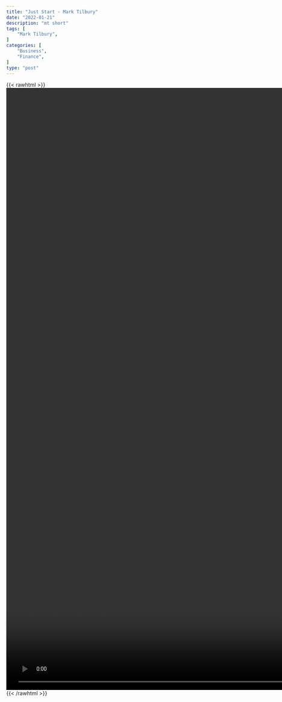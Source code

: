 ```yaml
---
title: "Just Start - Mark Tilbury"
date: "2022-01-21"
description: "mt short"
tags: [
    "Mark Tilbury",
]
categories: [
    "Business",
    "Finance",
]
type: "post"
---
```

{{< rawhtml >}}
    <video style="height:40vh;width:auto" overflow="hidden" controls>
        <source src="https://clips.dev00ps.com/Mark%20Tilbury/just_start.mp4" type="video/mp4"> 
    </video>
{{< /rawhtml >}}
